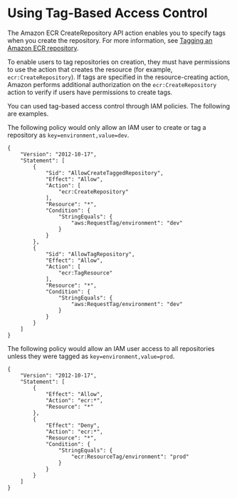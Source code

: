 # Using Tag\-Based Access Control<a name="ecr-supported-iam-actions-tagging"></a>

The Amazon ECR CreateRepository API action enables you to specify tags when you create the repository\. For more information, see [Tagging an Amazon ECR repository](ecr-using-tags.md)\.

To enable users to tag repositories on creation, they must have permissions to use the action that creates the resource \(for example, `ecr:CreateRepository`\)\. If tags are specified in the resource\-creating action, Amazon performs additional authorization on the `ecr:CreateRepository` action to verify if users have permissions to create tags\.

You can used tag\-based access control through IAM policies\. The following are examples\.

The following policy would only allow an IAM user to create or tag a repository as `key=environment,value=dev`\.

```
{
    "Version": "2012-10-17",
    "Statement": [
        {
            "Sid": "AllowCreateTaggedRepository",
            "Effect": "Allow",
            "Action": [
                "ecr:CreateRepository"
            ],
            "Resource": "*",
            "Condition": {
                "StringEquals": {
                    "aws:RequestTag/environment": "dev"
                }
            }
        },
        {
            "Sid": "AllowTagRepository",
            "Effect": "Allow",
            "Action": [
                "ecr:TagResource"
            ],
            "Resource": "*",
            "Condition": {
                "StringEquals": {
                    "aws:RequestTag/environment": "dev"
                }
            }
        }
    ]
}
```

The following policy would allow an IAM user access to all repositories unless they were tagged as `key=environment,value=prod`\.

```
{
    "Version": "2012-10-17",
    "Statement": [
        {
            "Effect": "Allow",
            "Action": "ecr:*",
            "Resource": "*"
        },
        {
            "Effect": "Deny",
            "Action": "ecr:*",
            "Resource": "*",
            "Condition": {
                "StringEquals": {
                    "ecr:ResourceTag/environment": "prod"
                }
            }
        }
    ]
}
```